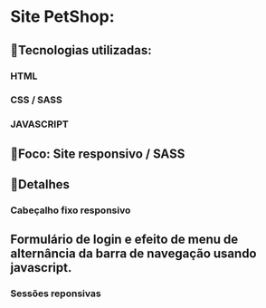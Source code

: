 # Site PetShop:

## 📌Tecnologias utilizadas:
### HTML
### CSS / SASS
### JAVASCRIPT

## 📌Foco: Site responsivo / SASS

## 📌Detalhes
### Cabeçalho fixo responsivo
## Formulário de login e efeito de menu de alternância da barra de navegação usando javascript.
### Sessões reponsivas

